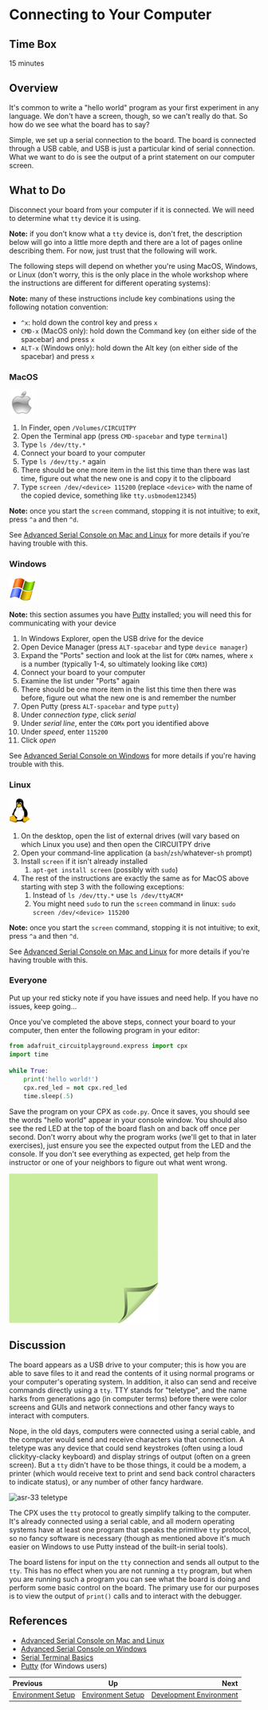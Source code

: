 <!-- begin auto-generated title section -->
# Connecting to Your Computer
<!-- end auto-generated section -->


## Time Box

15 minutes


## Overview

It's common to write a "hello world" program as your first experiment in any language. We don't have a screen, though, so we can't really do that. So how do we see what the board has to say?

Simple, we set up a serial connection to the board. The board is connected through a USB cable, and USB is just a particular kind of serial connection. What we want to do is see the output of a print statement on our computer screen.


## What to Do

Disconnect your board from your computer if it is connected. We will need to determine what `tty` device it is using.

**Note:** if you don't know what a `tty` device is, don't fret, the description below will go into a little more depth and there are a lot of pages online describing them. For now, just trust that the following will work.

The following steps will depend on whether you're using MacOS, Windows, or Linux (don't worry, this is the only place in the whole workshop where the instructions are different for different operating systems):

**Note:** many of these instructions include key combinations using the following notation convention:

* `^x`: hold down the control key and press `x`
* `CMD-x` (MacOS only): hold down the Command key (on either side of the spacebar) and press `x`
* `ALT-x` (Windows only): hold down the Alt key (on either side of the spacebar) and press `x`


### MacOS

<img src="./images/icon-mac.png" height="50" alt="macos logo">

1. In Finder, open `/Volumes/CIRCUITPY`
1. Open the Terminal app (press `CMD-spacebar` and type `terminal`)
1. Type `ls /dev/tty.*`
1. Connect your board to your computer
1. Type `ls /dev/tty.*` again
1. There should be one more item in the list this time than there was last time, figure out what the new one is and copy it to the clipboard
1. Type `screen /dev/<device> 115200` (replace `<device>` with the name of the copied device, something like `tty.usbmodem12345`)

**Note:** once you start the `screen` command, stopping it is not intuitive; to exit, press `^a` and then `^d`.

See [Advanced Serial Console on Mac and Linux](https://learn.adafruit.com/welcome-to-circuitpython/advanced-serial-console-on-mac-and-linux) for more details if you're having trouble with this.


### Windows

<img src="./images/icon-windows.jpg" height ="50" alt="windows logo">

**Note:** this section assumes you have [Putty](https://www.chiark.greenend.org.uk/~sgtatham/putty/latest.html) installed; you will need this for communicating with your device

1. In Windows Explorer, open the USB drive for the device
1. Open Device Manager (press `ALT-spacebar` and type `device manager`)
1. Expand the "Ports" section and look at the list for `COMx` names, where `x` is a number (typically 1-4, so ultimately looking like `COM3`)
1. Connect your board to your computer
1. Examine the list under "Ports" again
1. There should be one more item in the list this time then there was before, figure out what the new one is and remember the number
1. Open Putty (press `ALT-spacebar` and type `putty`)
1. Under *connection type*, click *serial*
1. Under *serial line*, enter the `COMx` port you identified above
1. Under *speed*, enter `115200`
1. Click *open*

See [Advanced Serial Console on Windows](https://learn.adafruit.com/welcome-to-circuitpython/advanced-serial-console-on-windows) for more details if you're having trouble with this.


### Linux

<img src="./images/icon-linux.jpg" height ="50" alt="linux logo">

1. On the desktop, open the list of external drives (will vary based on which Linux you use) and then open the CIRCUITPY drive
1. Open your command-line application (a `bash`/`zsh`/whatever-`sh` prompt)
1. Install `screen` if it isn't already installed
    1. `apt-get install screen` (possibly with `sudo`)
1. The rest of the instructions are exactly the same as for MacOS above starting with step 3 with the following exceptions:
    1. Instead of `ls /dev/tty.*` use `ls /dev/ttyACM*`
    1. You might need `sudo` to run the `screen` command in linux: `sudo screen /dev/<device> 115200`

**Note:** once you start the `screen` command, stopping it is not intuitive; to exit, press `^a` and then `^d`.

See [Advanced Serial Console on Mac and Linux](https://learn.adafruit.com/welcome-to-circuitpython/advanced-serial-console-on-mac-and-linux) for more details if you're having trouble with this.


### Everyone

Put up your red sticky note if you have issues and need help. If you have no issues, keep going...

Once you've completed the above steps, connect your board to your computer, then enter the following program in your editor:

```python
from adafruit_circuitplayground.express import cpx
import time

while True:
    print('hello world!')
    cpx.red_led = not cpx.red_led
    time.sleep(.5)
```

Save the program on your CPX as `code.py`. Once it saves, you should see the words "hello world" appear in your console window. You should also see the red LED at the top of the board flash on and back off once per second. Don't worry about why the program works (we'll get to that in later exercises), just ensure you see the expected output from the LED and the console. If you don't see everything as expected, get help from the instructor or one of your neighbors to figure out what went wrong.

![green sticky note](images/sticky-note-green.png)


## Discussion

The board appears as a USB drive to your computer; this is how you are able to save files to it and read the contents of it using normal programs or your computer's operating system. In addition, it also can send and receive commands directly using a `tty`. TTY stands for "teletype", and the name harks from generations ago (in computer terms) before there were color screens and GUIs and network connections and other fancy ways to interact with computers.

Nope, in the old days, computers were connected using a serial cable, and the computer would send and receive characters via that connection. A teletype was any device that could send keystrokes (often using a loud clickityy-clacky keyboard) and display strings of output (often on a green screen). But a `tty` didn't have to be those things, it could be a modem, a printer (which would receive text to print and send back control characters to indicate status), or any number of other fancy hardware.

<img src="https://i.stack.imgur.com/P8GsV.jpg" style="max-width: 100%;" alt="asr-33 teletype">

The CPX uses the `tty` protocol to greatly simplify talking to the computer. It's already connected using a serial cable, and all modern operating systems have at least one program that speaks the primitive `tty` protocol, so no fancy software is necessary (though as mentioned above it's much easier on Windows to use Putty instead of the built-in serial tools).

The board listens for input on the `tty` connection and sends all output to the `tty`. This has no effect when you are not running a `tty` program, but when you are running such a program you can see what the board is doing and perform some basic control on the board. The primary use for our purposes is to view the output of `print()` calls and to interact with the debugger.


## References

* [Advanced Serial Console on Mac and Linux](https://learn.adafruit.com/welcome-to-circuitpython/advanced-serial-console-on-mac-and-linux)
* [Advanced Serial Console on Windows](https://learn.adafruit.com/welcome-to-circuitpython/advanced-serial-console-on-windows)
* [Serial Terminal Basics](https://learn.sparkfun.com/tutorials/terminal-basics/command-line-windows-mac-linux)
* [Putty](https://www.chiark.greenend.org.uk/~sgtatham/putty/latest.html) (for Windows users)


<!-- begin auto-generated nav-links section -->
| Previous | Up | Next |
|:---------|:---:|-----:|
| [Environment Setup](./setup.md) | [Environment Setup](./setup.md) | [Development Environment](./setup_environment.md) |
<!-- end auto-generated section -->
